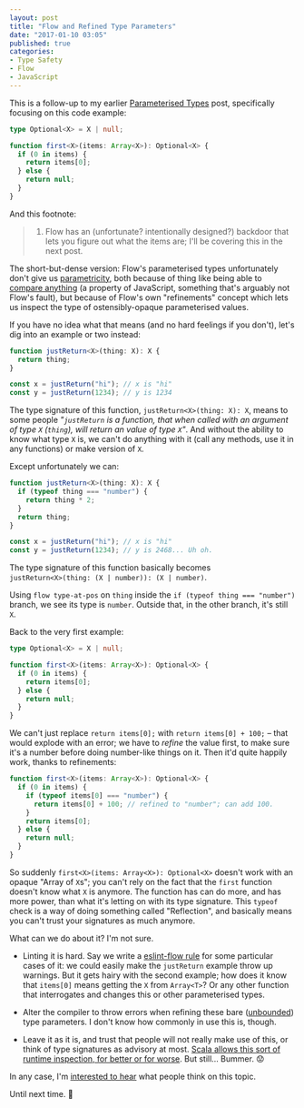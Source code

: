 ```yaml
---
layout: post
title: "Flow and Refined Type Parameters"
date: "2017-01-10 03:05"
published: true
categories:
- Type Safety
- Flow
- JavaScript
---
```


This is a follow-up to my earlier [Parameterised Types](/blog/2017/01/effective-types-a-parameterised-type-primer-flow/) post, specifically focusing on this code example:

```ts
type Optional<X> = X | null;

function first<X>(items: Array<X>): Optional<X> {
  if (0 in items) {
    return items[0];
  } else {
    return null;
  }
}
```

And this footnote:

> 1. Flow has an (unfortunate? intentionally designed?) backdoor that lets you figure out what the items are; I'll be covering this in the next post.

The short-but-dense version: Flow's parameterised types unfortunately don't give us [parametricity](https://www.schoolofhaskell.com/school/starting-with-haskell/introduction-to-haskell/5-type-classes), both because of thing like being able to [compare anything](https://gist.github.com/raichoo/b5d2534c18eadbf9da8b) (a property of JavaScript, something that's arguably not Flow's fault), but because of Flow's own "refinements" concept which lets us inspect the type of ostensibly-opaque parameterised values.

If you have no idea what that means (and no hard feelings if you don't), let's dig into an example or two instead:

```ts
function justReturn<X>(thing: X): X {
  return thing;
}

const x = justReturn("hi"); // x is "hi"
const y = justReturn(1234); // y is 1234
```

The type signature of this function, `justReturn<X>(thing: X): X`, means to some people _"`justReturn` is a function, that when called with an argument of type `X` (`thing`), will return an value of type `X`"_. And without the ability to know what type `X` is, we can't do anything with it (call any methods, use it in any functions) or make version of `X`.

Except unfortunately we can:

```ts
function justReturn<X>(thing: X): X {
  if (typeof thing === "number") {
    return thing * 2;
  }
  return thing;
}

const x = justReturn("hi"); // x is "hi"
const y = justReturn(1234); // y is 2468... Uh oh.
```

The type signature of this function basically becomes<br>`justReturn<X>(thing: (X | number)): (X | number)`.

Using `flow type-at-pos` on `thing` inside the `if (typeof thing === "number")` branch, we see its type is `number`. Outside that, in the other branch, it's still `X`.

Back to the very first example:

```ts
type Optional<X> = X | null;

function first<X>(items: Array<X>): Optional<X> {
  if (0 in items) {
    return items[0];
  } else {
    return null;
  }
}
```

We can't just replace `return items[0];` with `return items[0] + 100;` – that would explode with an error; we have to _refine_ the value first, to make sure it's a number before doing number-like things on it. Then it'd quite happily work, thanks to refinements:

```ts
function first<X>(items: Array<X>): Optional<X> {
  if (0 in items) {
    if (typeof items[0] === "number") {
      return items[0] + 100; // refined to "number"; can add 100.
    }
    return items[0];
  } else {
    return null;
  }
}
```

So suddenly `first<X>(items: Array<X>): Optional<X>` doesn't work with an opaque "Array of `X`s"; you can't rely on the fact that the `first` function doesn't know what `X` is anymore. The function has can do more, and has more power, than what it's letting on with its type signature. This `typeof` check is a way of doing something called "Reflection", and basically means you can't trust your signatures as much anymore.

What can we do about it? I'm not sure.

* Linting it is hard. Say we write a [eslint-flow rule](https://www.npmjs.com/package/eslint-plugin-flowtype#eslint-plugin-flowtype-rules-define-flow-type) for some particular cases of it: we could easily make the `justReturn` example throw up warnings. But it gets hairy with the second example; how does it know that `items[0]` means getting the `X` from `Array<T>`? Or any other function that interrogates and changes this or other parameterised types.

* Alter the compiler to throw errors when refining these bare ([unbounded](https://flowtype.org/blog/2015/03/12/Bounded-Polymorphism.html)) type parameters. I don't know how commonly in use this is, though.

* Leave it as it is, and trust that people will not really make use of this, or think of type signatures as advisory at most. [Scala allows this sort of runtime inspection, for better or for worse](http://docs.scala-lang.org/overviews/reflection/overview.html#inspecting-a-runtime-type-including-generic-types-at-runtime). But still… Bummer. 😟

In any case, I'm [interested to hear](https://twitter.com/damncabbage) what people think on this topic.

Until next time. 👋
